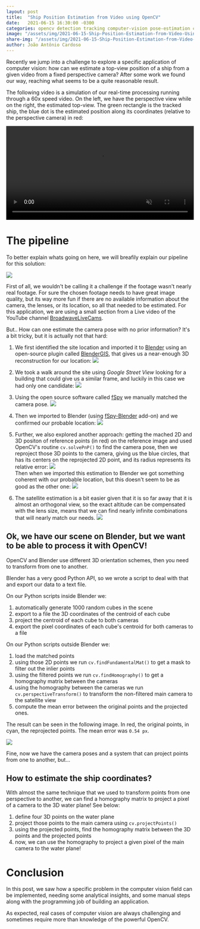 ```yaml
---
layout: post
title:  "Ship Position Estimation from Video using OpenCV"
date:   2021-06-15 16:30:00 -0300
categories: opencv detection tracking computer-vision pose-estimation camera-estimation blender python
image: "/assets/img/2021-06-15-Ship-Position-Estimation-from-Video-Using-OpenCV.png"
share-img: "/assets/img/2021-06-15-Ship-Position-Estimation-from-Video-Using-OpenCV.png" 
author: João Antônio Cardoso
---
```


Recently we jump into a challenge to explore a specific application of computer vision: 
how can we estimate a top-view position of a ship from a given video from a fixed perspective camera?
After some work we found our way, reaching what seems to be a quite reasonable result. 

The following video is a simulation of our real-time processing running through a 60x speed video. 
On the left, we have the perspective view while on the right, the estimated top-view. The green rectangle
is the tracked ship, the blue dot is the estimated position along its coordinates (relative to the perspective camera) in red:

<video width="100%" controls autoplay loop muted allowfullscreen preload='metadata'>
    <source src="/assets/mp4/2021-06-15-Ship-Position-Estimation-from-Video-Using-OpenCV-Snippet.mp4" type="video/mp4">
    <p>Your browser does not support the video element.</p>
</video>

# The pipeline

To better explain whats going on here, we will breafily explain our pipeline for this solution:

![](/assets/img/2021-06-15-Pipeline.png)

First of all, we wouldn't be calling it a challenge if the footage wasn't nearly real footage. 
For sure the chosen footage needs to have great image quality, but its way more fun if there are no available 
information about the camera, the lenses, or its location, so all that needed to be estimated.
For this application, we are using a small section from a Live video of the YouTube channel [BroadwaveLiveCams](https://www.youtube.com/channel/UC6RbL0ZAyA_rc__Acbqh2mw).

But.. How can one estimate the camera pose with no prior information?
It's a bit tricky, but it is actually not that hard:

1. We first identified the site location and imported it to [Blender](https://www.blender.org/) using
an open-source plugin called [BlenderGIS](https://github.com/domlysz/BlenderGIS), that gives us a near-enough 3D reconstruction
for our location:
![](/assets/img/2021-06-15-Blender-GIS.png)

2. We took a walk around the site using _Google Street View_ looking for a building that could give us a similar frame, and 
luckily in this case we had only one candidate:
![](/assets/img/2021-06-15-StreetView.png)

3. Using the open source software called [fSpy](https://fspy.io/) we manually matched the camera pose.
![](/assets/img/2021-06-15-fSpy.png)

4. Then we imported to Blender (using [fSpy-Blender](https://github.com/stuffmatic/fSpy-Blender) add-on) and we confirmed our probable location:
![](/assets/img/2021-06-15-fSpy-Blender.png)

5. Further, we also explored another approach: getting the mached 2D and 3D positon of reference points (in red) on the reference image 
and used OpenCV's routine `cv.solvePnP()` to find the camera pose, then we reproject those 3D points to the camera, giving us the blue 
circles, that has its centers on the reprojected 2D point, and its radius represents its relative error:
![](/assets/img/2021-06-15-OpenCV-solvePnP.png)  
Then when we imported this estimation to Blender we got something coherent with our probable location, but this doesn't 
seem to be as good as the other one:
![](/assets/img/2021-06-15-Testing-Position-from-solvePnP.png)

6. The satellite estimation is a bit easier given that it is so far away that it is almost an orthogonal view, so the exact altitude can be
compensated with the lens size, means that we can find nearly infinite combinations that will nearly match our needs.
![](/assets/img/2021-06-15-Satellite-Estimation.png)

## Ok, we have our scene on Blender, but we want to be able to process it with OpenCV!
OpenCV and Blender use different 3D orientation schemes, then you need to transform from one to another. 
<!-- The details with code for this tricky part is well described in this [other post](#.) -->

Blender has a very good Python API, so we wrote a script to deal with that and export our data to a text file.

On our Python scripts inside Blender we:
1. automatically generate 1000 random cubes in the scene
2. export to a file the 3D coordinates of the centroid of each cube
3. project the centroid of each cube to both cameras
4. export the pixel coordinates of each cube's centroid for both cameras to a file

On our Python scripts outside Blender we:
1. load the matched points
2. using those 2D points we run `cv.findFundamentalMat()` to get a mask to filter out the inlier points
3. using the filtered points we run `cv.findHomography()` to get a homography matrix between the cameras
4. using the homography between the cameras we run `cv.perspectiveTransform()` to transform the non-filtered main camera to the satellite view
5. compute the mean error between the original points and the projected ones.

The result can be seen in the following image. In red, the original points, in cyan, the reprojected points. The mean error was `0.54 px`.

![](/assets/img/2021-06-15-Reprojection-Error.png)

Fine, now we have the camera poses and a system that can project points from one to another, but...
## How to estimate the ship coordinates?

With almost the same technique that we used to transform points from one perspective to another, we can find a homography matrix to project
a pixel of a camera to the 3D water plane! See below:

1. define four 3D points on the water plane
2. project those points to the main camera using `cv.projectPoints()`
3. using the projected points, find the homography matrix between the 3D points and the projected points
4. now, we can use the homography to project a given pixel of the main camera to the water plane!

# Conclusion

In this post, we saw how a specific problem in the computer vision field can be implemented, needing some analytical insights, 
and some manual steps along with the programming job of building an application.

As expected, real cases of computer vision are always challenging and sometimes require more than knowledge of the powerful OpenCV.

